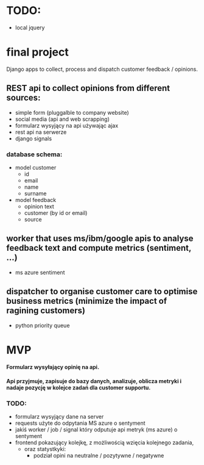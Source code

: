 # TODO:
- local jquery
# final project
Django apps to collect, process and dispatch customer feedback / opinions.

## REST api to collect opinions from different sources:
- simple form (pluggalble to company website)
- social media (api and web scrapping)
- formularz wysyjący na api używając ajax
- rest api na serwerze
- django signals
### database schema:
- model customer
    * id
    * email
    * name
    * surname
- model feedback
    * opinion text
    * customer (by id or email)
    * source
## worker that uses ms/ibm/google apis to analyse feedback text and compute metrics (sentiment, ...)
- ms azure sentiment
## dispatcher to organise customer care to optimise business metrics (minimize the impact of ragining customers)
- python priority queue

# MVP
#### Formularz wysyłający opinię na api.
#### Api przyjmuje, zapisuje do bazy danych, analizuje, oblicza metryki i nadaje pozycję w kolejce zadań dla customer supportu.
### TODO:  
- formularz wysyjący dane na server
- requests użyte do odpytania MS azure o sentyment
- jakiś worker / job / signal który odputuje api metryk (ms azure) o sentyment
- frontend pokazujący kolejkę, z możliwością wzięcia kolejnego zadania, 
    * oraz statystkyki:
        * podział opini na neutralne / pozytywne / negatywne
